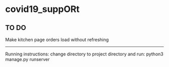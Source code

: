 # covid19_suppORt
## TO DO
Make kitchen page orders load without refreshing

---
Running instructions:
change directory to project directory and run:
python3 manage.py runserver
